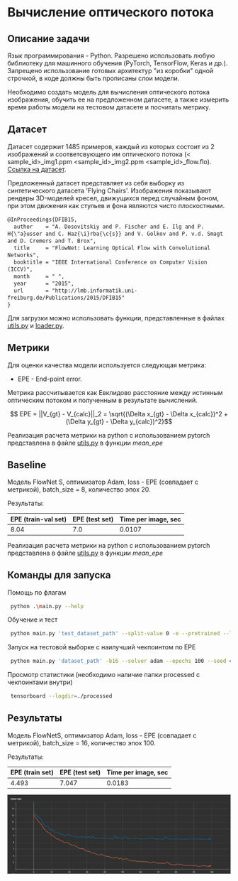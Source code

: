 # Вычисление оптического потока

## Описание задачи

Язык программирования - Python.
Разрешено использовать любую библиотеку для машинного обучения (PyTorch, TensorFlow, Keras и др.). Запрещено
использование готовых архитектур "из коробки" одной строчкой, в коде должны быть прописаны слои модели.

Необходимо создать модель для вычисления оптического потока изображения, обучить ее на предложенном датасете, а также
измерить время работы модели на тестовом датасете и посчитать метрику.

## Датасет

Датасет содержит 1485 примеров, каждый из которых состоит из 2 изображений и соответсвующего им оптического потока (<
sample_id>_img1.ppm <sample_id>_img2.ppm <sample_id>_flow.flo).<br/>
[Ссылка на датасет](https://drive.google.com/file/d/1ipbk2nGpVlTHHY7i4GfTf-cJ0VHfvURd/view?usp=sharing).

Предложенный датасет представляет из себя выборку из синтетического датасета 'Flying Chairs'. Изображения показывают
рендеры 3D-моделей кресел, движущихся перед случайным фоном, при этом движения как стульев и фона являются чисто
плоскостными.

```
@InProceedings{DFIB15,
  author    = "A. Dosovitskiy and P. Fischer and E. Ilg and P. H{\"a}usser and C. Haz{\i}rba{\c{s}} and V. Golkov and P. v.d. Smagt and D. Cremers and T. Brox",
  title     = "FlowNet: Learning Optical Flow with Convolutional Networks",
  booktitle = "IEEE International Conference on Computer Vision (ICCV)",
  month     = " ",
  year      = "2015",
  url       = "http://lmb.informatik.uni-freiburg.de/Publications/2015/DFIB15"
}
```

Для загрузки можно использовать функции, представленные в файлах [utils.py](./utils.py) и [loader.py](./loader.py).

## Метрики

Для оценки качества модели используется следующая метрика:

* EPE - End-point error. <br/>

Метрика рассчитывается как Евклидово расстояние между истинным оптическим потоком и полученным в результате вычислений.

```math
 EPE = ||V_{gt} - V_{calc}||_2 = \sqrt{(\Delta x_{gt} - \Delta x_{calc})^2 + (\Delta y_{gt} - \Delta y_{calc})^2}
```

Реализация расчета метрики на python с использованием pytorch представлена в файле [utils.py](./utils.py) в функции
_mean_epe_

## Baseline

Модель FlowNet S, оптимизатор Adam, loss - EPE (совпадает с метрикой), batch_size = 8, количество эпох 20.

Результаты:

| EPE (train-val set) | EPE (test set) | Time per image, sec |
|---------------------|----------------|---------------------|
| 8.04                | 7.0            | 0.0107              |

Реализация расчета метрики на python с использованием pytorch представлена в файле [utils.py](./utils.py) в функции
_mean_epe_

## Команды для запуска

Помощь по флагам

```bash
 python .\main.py --help
```

Обучение и тест

```bash
 python main.py 'test_dataset_path' --split-value 0 -e --pretrained --load-path 'path' --load-best
```

Запуск на тестовой выборке с наилучший чекпоинтом по EPE

```bash
 python main.py 'dataset_path' -b16 --solver adam --epochs 100 --seed 42
```

Просмотр статистики (необходимо наличие папки processed с чекпоинтами внутри)

```bash
 tensorboard --logdir=./processed   
```

## Результаты

Модель FlowNetS, оптимизатор Adam, loss - EPE (совпадает с метрикой), batch_size = 16, количество эпох 100.

Результаты:

| EPE (train set) | EPE (test set) | Time per image, sec |
|-----------------|----------------|---------------------|
| 4.493           | 7.047          | 0.0183              |


![График метрики](https://github.com/Simraki/CV_2023_lab_6/blob/master/images/plot.png)
